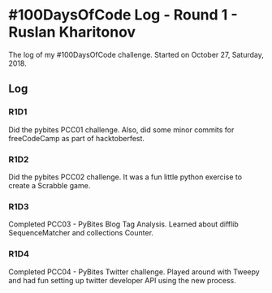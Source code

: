 # #100DaysOfCode Log - Round 1 - Ruslan Kharitonov

The log of my #100DaysOfCode challenge. Started on October 27, Saturday, 2018.

## Log

### R1D1 
Did the pybites PCC01 challenge. Also, did some minor commits for freeCodeCamp as part of hacktoberfest.  

### R1D2 
Did the pybites PCC02 challenge. It was a fun little python exercise to create a Scrabble game. 

### R1D3 
Completed PCC03 - PyBites Blog Tag Analysis. Learned about difflib SequenceMatcher and collections Counter. 

### R1D4 
Completed PCC04 - PyBites Twitter challenge. Played around with Tweepy and had fun setting up twitter developer API using the new process.
